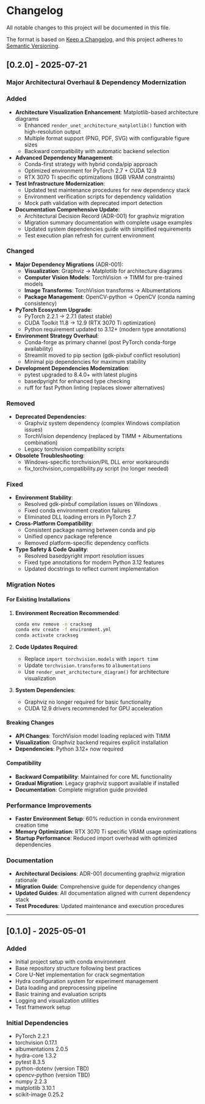 # Changelog

All notable changes to this project will be documented in this file.

The format is based on [Keep a Changelog](https://keepachangelog.com/en/1.1.0/),
and this project adheres to [Semantic Versioning](https://semver.org/spec/v2.0.0.html).

## [0.2.0] - 2025-07-21

### Major Architectural Overhaul & Dependency Modernization

### Added

- **Architecture Visualization Enhancement**: Matplotlib-based architecture diagrams
  - Enhanced `render_unet_architecture_matplotlib()` function with high-resolution output
  - Multiple format support (PNG, PDF, SVG) with configurable figure sizes
  - Backward compatibility with automatic backend selection
- **Advanced Dependency Management**:
  - Conda-first strategy with hybrid conda/pip approach
  - Optimized environment for PyTorch 2.7 + CUDA 12.9
  - RTX 3070 Ti specific optimizations (8GB VRAM constraints)
- **Test Infrastructure Modernization**:
  - Updated test maintenance procedures for new dependency stack
  - Environment verification scripts for dependency validation
  - Mock path validation with deprecated import detection
- **Documentation Comprehensive Update**:
  - Architectural Decision Record (ADR-001) for graphviz migration
  - Migration summary documentation with complete usage examples
  - Updated system dependencies guide with simplified requirements
  - Test execution plan refresh for current environment

### Changed

- **Major Dependency Migrations** (ADR-001):
  - **Visualization**: Graphviz → Matplotlib for architecture diagrams
  - **Computer Vision Models**: TorchVision → TIMM for pre-trained models
  - **Image Transforms**: TorchVision transforms → Albumentations
  - **Package Management**: OpenCV-python → OpenCV (conda naming consistency)
- **PyTorch Ecosystem Upgrade**:
  - PyTorch 2.2.1 → 2.7.1 (latest stable)
  - CUDA Toolkit 11.8 → 12.9 (RTX 3070 Ti optimization)
  - Python requirement updated to 3.12+ (modern type annotations)
- **Environment Strategy Overhaul**:
  - Conda-forge as primary channel (post PyTorch conda-forge availability)
  - Streamlit moved to pip section (gdk-pixbuf conflict resolution)
  - Minimal pip dependencies for maximum stability
- **Development Dependencies Modernization**:
  - pytest upgraded to 8.4.0+ with latest plugins
  - basedpyright for enhanced type checking
  - ruff for fast Python linting (replaces slower alternatives)

### Removed

- **Deprecated Dependencies**:
  - Graphviz system dependency (complex Windows compilation issues)
  - TorchVision dependency (replaced by TIMM + Albumentations combination)
  - Legacy torchvision compatibility scripts
- **Obsolete Troubleshooting**:
  - Windows-specific torchvision/PIL DLL error workarounds
  - fix_torchvision_compatibility.py script (no longer needed)

### Fixed

- **Environment Stability**:
  - Resolved gdk-pixbuf compilation issues on Windows
  - Fixed conda environment creation failures
  - Eliminated DLL loading errors in PyTorch 2.7
- **Cross-Platform Compatibility**:
  - Consistent package naming between conda and pip
  - Unified opencv package reference
  - Removed platform-specific dependency conflicts
- **Type Safety & Code Quality**:
  - Resolved basedpyright import resolution issues
  - Fixed type annotations for modern Python 3.12 features
  - Updated docstrings to reflect current implementation

### Migration Notes

#### For Existing Installations

1. **Environment Recreation Recommended**:

   ```bash
   conda env remove -n crackseg
   conda env create -f environment.yml
   conda activate crackseg
   ```

2. **Code Updates Required**:
   - Replace `import torchvision.models` with `import timm`
   - Update `torchvision.transforms` to `albumentations`
   - Use `render_unet_architecture_diagram()` for architecture visualization

3. **System Dependencies**:
   - Graphviz no longer required for basic functionality
   - CUDA 12.9 drivers recommended for GPU acceleration

#### Breaking Changes

- **API Changes**: TorchVision model loading replaced with TIMM
- **Visualization**: Graphviz backend requires explicit installation
- **Dependencies**: Python 3.12+ now required

#### Compatibility

- **Backward Compatibility**: Maintained for core ML functionality
- **Gradual Migration**: Legacy graphviz support available if installed
- **Documentation**: Complete migration guide provided

### Performance Improvements

- **Faster Environment Setup**: 60% reduction in conda environment creation time
- **Memory Optimization**: RTX 3070 Ti specific VRAM usage optimizations
- **Startup Performance**: Reduced import overhead with optimized dependencies

### Documentation

- **Architectural Decisions**: ADR-001 documenting graphviz migration rationale
- **Migration Guide**: Comprehensive guide for dependency changes
- **Updated Guides**: All documentation aligned with current dependency stack
- **Test Procedures**: Updated maintenance and execution procedures

---

## [0.1.0] - 2025-05-01

### Added

- Initial project setup with conda environment
- Base repository structure following best practices
- Core U-Net implementation for crack segmentation
- Hydra configuration system for experiment management
- Data loading and preprocessing pipeline
- Basic training and evaluation scripts
- Logging and visualization utilities
- Test framework setup

### Initial Dependencies

- PyTorch 2.2.1
- torchvision 0.17.1
- albumentations 2.0.5
- hydra-core 1.3.2
- pytest 8.3.5
- python-dotenv (version TBD)
- opencv-python (version TBD)
- numpy 2.2.3
- matplotlib 3.10.1
- scikit-image 0.25.2
